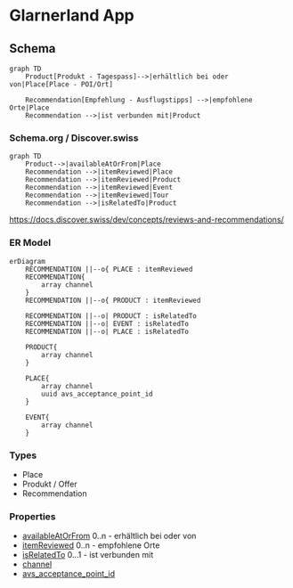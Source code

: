 # Glarnerland App


## Schema

``` mermaid
graph TD
    Product[Produkt - Tagespass]-->|erhältlich bei oder von|Place[Place - POI/Ort]

    Recommendation[Empfehlung - Ausflugstipps] -->|empfohlene Orte|Place
    Recommendation -->|ist verbunden mit|Product
```

### Schema.org / Discover.swiss
``` mermaid
graph TD
    Product-->|availableAtOrFrom|Place
    Recommendation -->|itemReviewed|Place
    Recommendation -->|itemReviewed|Product
    Recommendation -->|itemReviewed|Event
    Recommendation -->|itemReviewed|Tour
    Recommendation -->|isRelatedTo|Product
```

https://docs.discover.swiss/dev/concepts/reviews-and-recommendations/

### ER Model

``` mermaid
erDiagram
    RECOMMENDATION ||--o{ PLACE : itemReviewed
    RECOMMENDATION{
        array channel
    }
    RECOMMENDATION ||--o{ PRODUCT : itemReviewed
    
    RECOMMENDATION ||--o| PRODUCT : isRelatedTo
    RECOMMENDATION ||--o| EVENT : isRelatedTo
    RECOMMENDATION ||--o| PLACE : isRelatedTo

    PRODUCT{
        array channel
    }

    PLACE{
        array channel
        uuid avs_acceptance_point_id
    }

    EVENT{
        array channel
    }
```


### Types

* Place
* Produkt / Offer
* Recommendation

### Properties

* [availableAtOrFrom] 0..n - erhältlich bei oder von
* [itemReviewed] 0..n - empfohlene Orte
* [isRelatedTo] 0...1 - ist verbunden mit 
* [channel]
* [avs_acceptance_point_id]

[availableAtOrFrom]: ../../schema/availableAtOrFrom.md
[itemReviewed]: ../../schema/itemReviewed.md
[isRelatedTo]: ../../schema/isRelatedTo.md
[channel]: ../../schema/channel.md
[avs_acceptance_point_id]: ../../schema/avs_acceptance_point_id.md